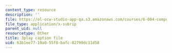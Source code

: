```yaml
---
content_type: resource
description: ''
file: https://ol-ocw-studio-app-qa.s3.amazonaws.com/courses/6-004-computation-structures-spring-2017/63b1ee7710a055f8bafc82790dc11d58_70auqrv84y8.vtt
file_type: application/x-subrip
parent_uid: null
resourcetype: Other
title: 3play caption file
uid: 63b1ee77-10a0-55f8-bafc-82790dc11d58
---
```

